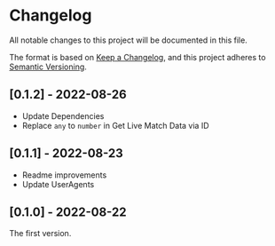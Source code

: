 <!-- deno-fmt-ignore-file -->

# Changelog

All notable changes to this project will be documented in this file.

The format is based on [Keep a Changelog](https://keepachangelog.com/),
and this project adheres to [Semantic Versioning](https://semver.org/).

## [0.1.2] - 2022-08-26

- Update Dependencies
- Replace `any` to `number` in Get Live Match Data via ID

## [0.1.1] - 2022-08-23

- Readme improvements
- Update UserAgents

## [0.1.0] - 2022-08-22

The first version.
